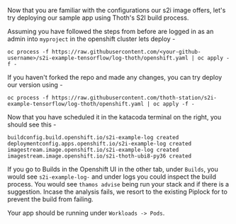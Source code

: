 Now that you are familiar with the configurations our s2i image offers, let's try deploying our sample app using Thoth's S2I build process. 

Assuming you have followed the steps from before are logged in as an admin into `myproject` in the openshift cluster lets deploy - 

`oc process -f https://raw.githubusercontent.com/<your-github-username>/s2i-example-tensorflow/log-thoth/openshift.yaml | oc apply -f -`

If you haven't forked the repo and made any changes, you can try deploy our version using - 

`oc process -f https://raw.githubusercontent.com/thoth-station/s2i-example-tensorflow/log-thoth/openshift.yaml | oc apply -f -`


Now that you have scheduled it in the katacoda terminal on the right, you should see this - 
```
buildconfig.build.openshift.io/s2i-example-log created
deploymentconfig.apps.openshift.io/s2i-example-log created
imagestream.image.openshift.io/s2i-example-log created
imagestream.image.openshift.io/s2i-thoth-ubi8-py36 created
```

If you go to Builds in the Openshift UI in the other tab, under `Builds`, you would see `s2i-example-log-` and under logs you could inspect the build process. 
You would see `thamos advise` being run your stack and if there is a suggestion. 
Incase the analysis fails, we resort to the existing Piplock for to prevent the build from failing. 

Your app should be running under `Workloads -> Pods`.